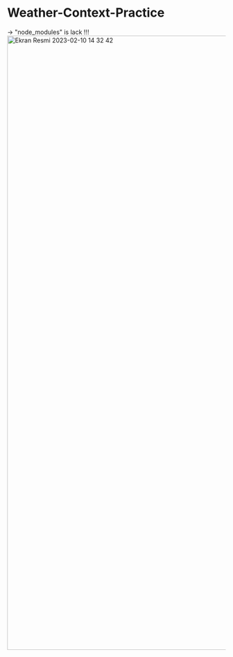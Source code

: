 # Weather-Context-Practice
-> "node_modules" is lack !!!
<img width="1415" alt="Ekran Resmi 2023-02-10 14 32 42" src="https://user-images.githubusercontent.com/85365132/218082669-c9e2a308-a5ba-4f08-8121-c228c7ba9376.png">
